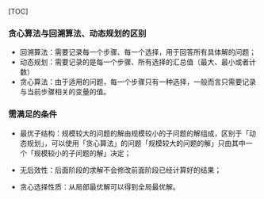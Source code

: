 [TOC]

### 贪心算法与回溯算法、动态规划的区别

-  回溯算法：需要记录每一个步骤、每一个选择，用于回答所有具体解的问题；
-  动态规划：需要记录的是每一个步骤、所有选择的汇总值（最大、最小或者计数）
-  贪心算法：由于适用的问题，每一个步骤只有一种选择，一般而言只需要记录与当前步骤相关的变量的值。

### 需满足的条件

- 最优子结构：规模较大的问题的解由规模较小的子问题的解组成，区别于「动态规划」，可以使用「贪心算法」的问题「规模较大的问题的解」只由其中一个「规模较小的子问题的解」决定；

- 无后效性：后面阶段的求解不会修改前面阶段已经计算好的结果；
- 贪心选择性质：从局部最优解可以得到全局最优解。



